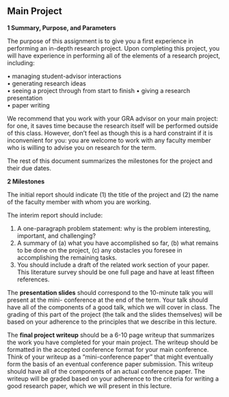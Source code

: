 ## Main Project

<div title="Page 1">

**1 Summary, Purpose, and Parameters**

The purpose of this assignment is to give you a first experience in
performing an in-depth research project. Upon completing this project,
you will have experience in performing all of the elements of a research
project, including:

• managing student-advisor interactions  
• generating research ideas  
• seeing a project through from start to finish • giving a research
presentation  
• paper writing

We recommend that you work with your GRA advisor on your main project:
for one, it saves time because the research itself will be performed
outside of this class. However, don’t feel as though this is a hard
constraint if it is inconvenient for you: you are welcome to work with
any faculty member who is willing to advise you on research for the
term.

The rest of this document summarizes the milestones for the project and
their due dates.

<div title="Page 1">

**2 Milestones**

The initial report should indicate (1) the title of the project and (2)
the name of the faculty member with whom you are working.

The interim report should include:

1.  A one-paragraph problem statement: why is the problem interesting,
    important, and challenging?
2.  A summary of (a) what you have accomplished so far, (b) what remains
    to be done on the project, (c) any obstacles you foresee in
    accomplishing the remaining tasks.
3.  You should include a draft of the related work section of your
    paper. This literature survey should be one full page and have at
    least fifteen references.

<div title="Page 2">

<div>

<div>

The **presentation slides** should correspond to the 10-minute talk you
will present at the mini- conference at the end of the term. Your talk
should have all of the components of a good talk, which we will cover in
class. The grading of this part of the project (the talk and the slides
themselves) will be based on your adherence to the principles that we
describe in this lecture.

The **final project writeup** should be a 6-10 page writeup that
summarizes the work you have completed for your main project. The
writeup should be formatted in the accepted conference format for your
main conference. Think of your writeup as a “mini-conference paper” that
might eventually form the basis of an eventual conference paper
submission. This writeup should have all of the components of an actual
conference paper. The writeup will be graded based on your adherence to
the criteria for writing a good research paper, which we will present in
this lecture.

</div>

</div>

</div>

</div>

</div>
